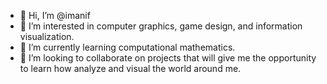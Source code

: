 - 👋 Hi, I’m @imanif
- 👀 I’m interested in computer graphics, game design, and information visualization.
- 🌱 I’m currently learning computational mathematics.
- 💞️ I’m looking to collaborate on projects that will give me the opportunity to learn how analyze and visual the world around me.

<!---
imanif/imanif is a ✨ special ✨ repository because its `README.md` (this file) appears on your GitHub profile.
You can click the Preview link to take a look at your changes.
--->
